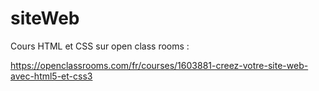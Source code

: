 # siteWeb

Cours HTML et CSS sur open class rooms :

https://openclassrooms.com/fr/courses/1603881-creez-votre-site-web-avec-html5-et-css3

